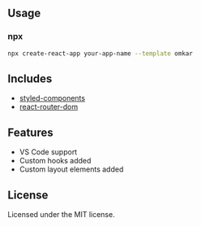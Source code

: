 ## Usage

### npx

```sh
npx create-react-app your-app-name --template omkar
```

## Includes

- [styled-components](https://www.npmjs.com/package/styled-components)
- [react-router-dom](https://www.npmjs.com/package/react-router-dom)

## Features

- VS Code support
- Custom hooks added
- Custom layout elements added

## License

Licensed under the MIT license.
